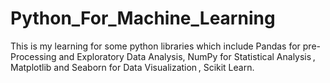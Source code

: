 # Python_For_Machine_Learning
This is my learning for some python libraries which include Pandas for pre-Processing and Exploratory Data Analysis, NumPy for Statistical Analysis , Matplotlib and Seaborn for Data Visualization , Scikit Learn.
